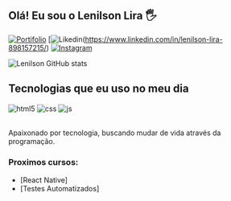 ##  Olá! Eu sou o Lenilson Lira 🖐️

[![ Portifolio ](https://img.shields.io/website?label=SujeitoProgramador.com&style=for-the-badge&url=https://sujeitoprogramador.com/)](https://www.figma.com/proto/n9p44QsU8ZlgHan9rmMVS0/Curriculum?scaling=scale-down&page-id=0%3A1&starting-point-node-id=3%3A2)
[![ Likedin ](https://cdn2.iconfinder.com/data/icons/popular-social-media-flat/48/Popular_Social_Media-22-512.png)(https://www.linkedin.com/in/lenilson-lira-898157215/)
[![ Instagram ](https://img.shields.io/badge/Instagram-E4405F?style=for-the-badge&logo=instagram&logoColor=white)](https://instagram.com/Lenilson1_)


![ Lenilson GitHub stats ](https://github-readme-stats.vercel.app/api?username=Lenilsonn1&show_icons=true&theme=dracula&count_private=true)

##  Tecnologias que eu uso no meu dia

<div style="display: inline_block">
  <img align="center" alt="html5" src="https://img.shields.io/badge/HTML5-E34F26?style=for-the-badge&logo=html5&logoColor=white" />
  <img align="center" alt="css" src="https://img.shields.io/badge/CSS3-1572B6?style=for-the-badge&logo=css3&logoColor=white" />
  <img align="center" alt="js" src="https://img.shields.io/badge/JavaScript-F7DF1E?style=for-the-badge&logo=javascript&logoColor=black" />
 

</div><br/>

Apaixonado por tecnologia, buscando mudar de vida através da programação.

###  Proximos cursos:
- [React Native]<br/>
- [Testes Automatizados]<br/>

